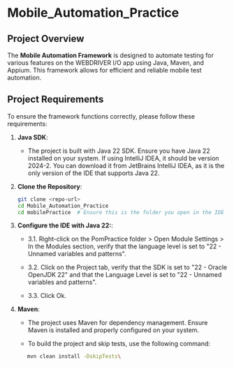 # Mobile_Automation_Practice

## Project Overview

The **Mobile Automation Framework** is designed to automate testing for various features on the WEBDRIVER I/O app using Java, Maven, and Appium. This framework allows for efficient and reliable mobile test automation.

## Project Requirements

To ensure the framework functions correctly, please follow these requirements:

1. **Java SDK**:
   - The project is built with Java 22 SDK. Ensure you have Java 22 installed on your system. If using IntelliJ IDEA, it should be version 2024-2. You can download it from JetBrains IntelliJ IDEA, as it is the only version of the IDE that supports Java 22.

2. **Clone the Repository**:

   ```bash
   git clone <repo-url>
   cd Mobile_Automation_Practice
   cd mobilePractice  # Ensure this is the folder you open in the IDE

3. **Configure the IDE with Java 22:**:
   - 3.1. Right-click on the PomPractice folder > Open Module Settings > In the Modules section, verify that the language level is set to "22 - Unnamed variables and patterns".

   - 3.2. Click on the Project tab, verify that the SDK is set to "22 - Oracle OpenJDK 22" and that the Language Level is set to "22 - Unnamed variables and patterns".

   - 3.3. Click Ok.

4. **Maven**:

   - The project uses Maven for dependency management. Ensure Maven is installed and properly configured on your system.

   - To build the project and skip tests, use the following command:

   ```bash
      mvn clean install -DskipTests\





